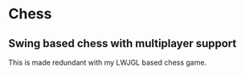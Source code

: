 # Chess
<h2>Swing based chess with multiplayer support</h2>
This is made redundant with my LWJGL based chess game.
